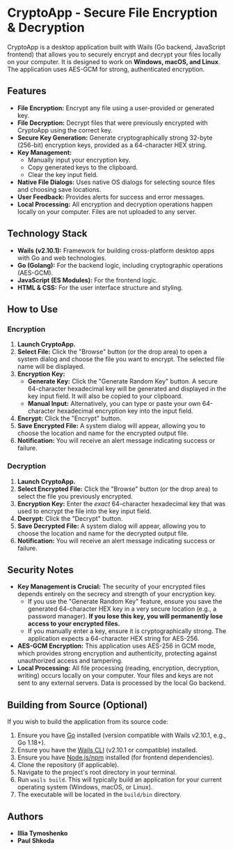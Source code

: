 # CryptoApp - Secure File Encryption & Decryption

CryptoApp is a desktop application built with Wails (Go backend, JavaScript frontend) that allows you to securely encrypt and decrypt your files locally on your computer. It is designed to work on **Windows, macOS, and Linux**. The application uses AES-GCM for strong, authenticated encryption.

## Features

* **File Encryption:** Encrypt any file using a user-provided or generated key.
* **File Decryption:** Decrypt files that were previously encrypted with CryptoApp using the correct key.
* **Secure Key Generation:** Generate cryptographically strong 32-byte (256-bit) encryption keys, provided as a 64-character HEX string.
* **Key Management:**
    * Manually input your encryption key.
    * Copy generated keys to the clipboard.
    * Clear the key input field.
* **Native File Dialogs:** Uses native OS dialogs for selecting source files and choosing save locations.
* **User Feedback:** Provides alerts for success and error messages.
* **Local Processing:** All encryption and decryption operations happen locally on your computer. Files are not uploaded to any server.

## Technology Stack

* **Wails (v2.10.1):** Framework for building cross-platform desktop apps with Go and web technologies.
* **Go (Golang):** For the backend logic, including cryptographic operations (AES-GCM).
* **JavaScript (ES Modules):** For the frontend logic.
* **HTML & CSS:** For the user interface structure and styling.

## How to Use

### Encryption

1.  **Launch CryptoApp.**
2.  **Select File:** Click the "Browse" button (or the drop area) to open a system dialog and choose the file you want to encrypt. The selected file name will be displayed.
3.  **Encryption Key:**
    * **Generate Key:** Click the "Generate Random Key" button. A secure 64-character hexadecimal key will be generated and displayed in the key input field. It will also be copied to your clipboard.
    * **Manual Input:** Alternatively, you can type or paste your own 64-character hexadecimal encryption key into the input field.
4.  **Encrypt:** Click the "Encrypt" button.
5.  **Save Encrypted File:** A system dialog will appear, allowing you to choose the location and name for the encrypted output file.
6.  **Notification:** You will receive an alert message indicating success or failure.

### Decryption

1.  **Launch CryptoApp.**
2.  **Select Encrypted File:** Click the "Browse" button (or the drop area) to select the file you previously encrypted.
3.  **Encryption Key:** Enter the *exact* 64-character hexadecimal key that was used to encrypt the file into the key input field.
4.  **Decrypt:** Click the "Decrypt" button.
5.  **Save Decrypted File:** A system dialog will appear, allowing you to choose the location and name for the decrypted output file.
6.  **Notification:** You will receive an alert message indicating success or failure.

## Security Notes

* **Key Management is Crucial:** The security of your encrypted files depends entirely on the secrecy and strength of your encryption key.
    * If you use the "Generate Random Key" feature, ensure you save the generated 64-character HEX key in a very secure location (e.g., a password manager). **If you lose this key, you will permanently lose access to your encrypted files.**
    * If you manually enter a key, ensure it is cryptographically strong. The application expects a 64-character HEX string for AES-256.
* **AES-GCM Encryption:** This application uses AES-256 in GCM mode, which provides strong encryption and authenticity, protecting against unauthorized access and tampering.
* **Local Processing:** All file processing (reading, encryption, decryption, writing) occurs locally on your computer. Your files and keys are not sent to any external servers. Data is processed by the local Go backend.

## Building from Source (Optional)

If you wish to build the application from its source code:

1.  Ensure you have [Go](https://golang.org/dl/) installed (version compatible with Wails v2.10.1, e.g., Go 1.18+).
2.  Ensure you have the [Wails CLI](https://wails.io/docs/gettingstarted/installation) (v2.10.1 or compatible) installed.
3.  Ensure you have [Node.js/npm](https://nodejs.org/) installed (for frontend dependencies).
4.  Clone the repository (if applicable).
5.  Navigate to the project's root directory in your terminal.
6.  Run `wails build`. This will typically build an application for your current operating system (Windows, macOS, or Linux).
7.  The executable will be located in the `build/bin` directory.

## Authors

* **Illia Tymoshenko**
* **Paul Shkoda**
